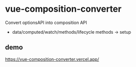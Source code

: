 # vue-composition-converter

Convert optionsAPI into composition API

- data/computed/watch/methods/lifecycle methods -> setup

## demo

https://vue-composition-converter.vercel.app/
